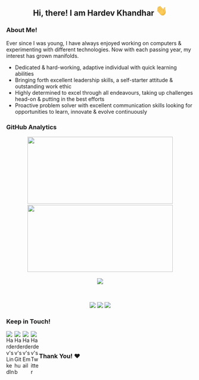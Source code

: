 <div align="center">
  <h2> 
    Hi, there! I am Hardev Khandhar <img src="https://github.com/HardevKhandhar/HardevKhandhar/blob/main/hi.gif" width="30px">
  </h2>
</div>

### About Me!

Ever since I was young, I have always enjoyed working on computers & experimenting with different technologies. Now with each passing year, my interest has grown manifolds. 

* Dedicated & hard-working, adaptive individual with quick learning abilities
* Bringing forth excellent leadership skills, a self-starter attitude & outstanding work ethic 
* Highly determined to excel through all endeavours, taking up challenges head-on & putting in the best efforts
* Proactive problem solver with excellent communication skills looking for opportunities to learn, innovate & evolve continuously

### GitHub Analytics

<p align="center">
  <a href="https://github.com/HardevKhandhar">
    <img height="180em" src="https://github-readme-stats.vercel.app/api?username=HardevKhandhar&count_private=true&theme=algolia&hide_border=true&show_icons=true&include_all_commits=true"/ width="390em">
    <img height="180em" src="https://github-readme-stats.vercel.app/api/top-langs/?username=HardevKhandhar&theme=algolia&hide_border=true&langs_count=9&layout=compact"/ width="390em">
  </a>
</p>

<p align="center">
  <a href="https://git.io/streak-stats"><img height="180em" src="https://github-readme-streak-stats.herokuapp.com/?user=HardevKhandhar&theme=dark">
</p>
<br>
<p align="center">
    <a href="https://github.com/HardevKhandhar/"><img src="https://komarev.com/ghpvc/?username=HardevKhandhar&color=blueviolet&style=flat&label=Profile+Views"/></a>
    <a href="https://github.com/HardevKhandhar/"><img src="https://img.shields.io/github/followers/HardevKhandhar?style=flat&color=blue&label=GitHub%20Followers%20"/></a>
    <a href="https://github.com/HardevKhandhar//"><img src="https://img.shields.io/github/last-commit/HardevKhandhar/HardevKhandhar?style=flat&color=brightgreen&label=Last%20Updated%20"/></a>
</p>

### Keep in Touch!
<div>
<p>
  <a href="https://www.linkedin.com/in/hardev-khandhar-b52289176/">
    <img align="left" alt="Hardev's LinkedIn" width="22px" src="https://cdn.jsdelivr.net/npm/simple-icons@v3/icons/linkedin.svg" />
  </a>
  
  <a href="https://github.com/HardevKhandhar">
    <img align="left" alt="Hardev's Github" width="22px" src="https://cdn.jsdelivr.net/npm/simple-icons@v3/icons/github.svg" />
  </a>
  
  <a href="mailto:hardev.khandhar09@gmail.com">
    <img align="left" alt="Hardev's Email" width="22px" src="https://cdn.jsdelivr.net/npm/simple-icons@v3/icons/gmail.svg" />
  </a>
  
  <a href="https://twitter.com/HardevKhandhar">
    <img align="left" alt="Hardev's Twitter" width="22px" src="https://cdn.jsdelivr.net/npm/simple-icons@v3/icons/twitter.svg" />
  </a>

  <!--
  <a href="https://www.instagram.com//">
    <img align="left" alt="Instagram" width="22px" src="https://cdn.jsdelivr.net/npm/simple-icons@v3/icons/instagram.svg" />
  </a>
  -->

  <!--
  <a href="https://www.facebook.com/">
    <img align="left" alt="Facebook" width="22px" src="https://cdn.jsdelivr.net/npm/simple-icons@v3/icons/facebook.svg" />
  </a>
  -->

  <!--
  <a href="https://www.hackerrank.com/">
    <img align="left" alt="Hackerrank" width="22px" src="https://cdn.jsdelivr.net/npm/simple-icons@v3/icons/hackerrank.svg" />
  </a>
  -->
</p>
</div>
<br><br>

### Thank You! :heart:
